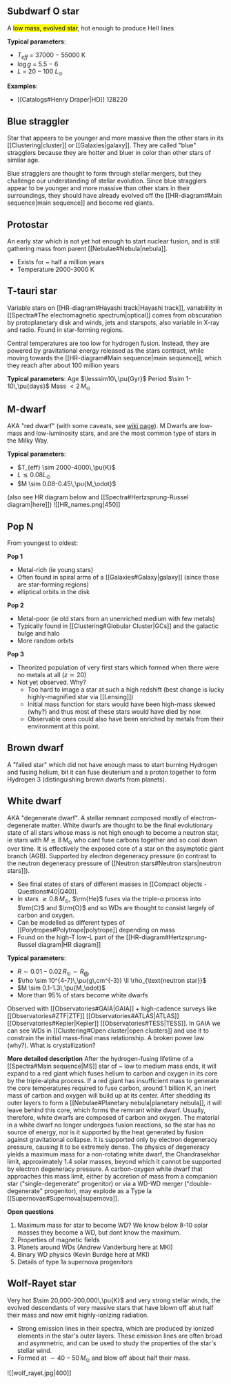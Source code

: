 ## Subdwarf O star
A <mark class="hltr-cyan">low mass, evolved star</mark>, hot enough to produce HeII lines

**Typical parameters**: 
- $T_{eff}$ = 37000 − 55000 K
- $\log g$ = 5.5 − 6
- $L$ = 20 − 100 $L_\odot$

**Examples**:
- [[Catalogs#Henry Draper|HD]] 128220


## Blue straggler
Star that appears to be younger and more massive than the other stars in its [[Clustering|cluster]] or [[Galaxies|galaxy]]. They are called "blue" stragglers because they are hotter and bluer in color than other stars of similar age.

Blue stragglers are thought to form through stellar mergers, but they challenge our understanding of stellar evolution. Since blue stragglers appear to be younger and more massive than other stars in their surroundings, they should have already evolved off the [[HR-diagram#Main sequence|main sequence]] and become red giants.


## Protostar
An early star which is not yet hot enough to start nuclear fusion, and is still gathering mass from parent [[Nebulae#Nebula|nebula]]. 
- Exists for ~ half a million years
- Temperature 2000-3000 K


## T-tauri star
Variable stars on [[HR-diagram#Hayashi track|Hayashi track]], variablility in [[Spectra#The electromagnetic spectrum|optical]] comes from obscuration by protoplanetary disk and winds, jets and starspots, also variable in X-ray and radio. Found in star-forming regions.

Central temperatures are too low for hydrogen fusion. Instead, they are powered by gravitational energy released as the stars contract, while moving towards the [[HR-diagram#Main sequence|main sequence]], which they reach after about 100 million years

**Typical parameters**:
Age $\lesssim10\,\pu{Gyr}$
Period $\sim 1-10\,\pu{days}$
Mass $<2\,M_\odot$


## M-dwarf
AKA "red dwarf" (with some caveats, see [wiki page](https://en.wikipedia.org/wiki/Red_dwarf)). M Dwarfs are low-mass and low-luminosity stars, and are the most common type of stars in the Milky Way. 

**Typical parameters**: 
- $T_{eff} \sim 2000-4000\,\pu{K}$ 
- $L \lesssim 0.08 L_\odot$
- $M \sim 0.08-0.45\,\pu{M_\odot}$  

(also see HR diagram below and [[Spectra#Hertzsprung-Russel diagram|here]])
![[HR_names.png|450]]


## Pop N
From youngest to oldest:

**Pop 1**
- Metal-rich (ie young stars)
- Often found in spiral arms of a [[Galaxies#Galaxy|galaxy]] (since those are star-forming regions)
- elliptical orbits in the disk

**Pop 2**
- Metal-poor (ie old stars from an unenriched medium with few metals)
- Typically found in [[Clustering#Globular Cluster|GCs]] and the galactic bulge and halo
- More random orbits

**Pop 3**
- Theorized population of very first stars which formed when there were no metals at all ($z\simeq 20$)
- Not yet observed. Why?
	-  Too hard to image a star at such a high redshift (best change is lucky highly-magnified star via [[Lensing]])
	- Initial mass function for stars would have been high-mass skewed (why?) and thus most of these stars would have died by now.
	- Observable ones could also have been enriched by metals from their environment at this point.


## Brown dwarf
A "failed star" which did not have enough mass to start burning Hydrogen and fusing helium, bit it can fuse deuterium and a proton together to form Hydrogen 3 (distinguishing brown dwarfs from planets).


## White dwarf
AKA "degenerate dwarf". A stellar remnant composed mostly of electron-degenerate matter. White dwarfs are thought to be the final evolutionary state of all stars whose mass is not high enough to become a neutron star, ie stars with $M\lesssim 8\,M_\odot$ who cant fuse carbons together and so cool down over time. It is effectively the exposed core of a star on the asymptotic giant branch (AGB). Supported by electron degeneracy pressure (in contrast to the neutron degeneracy pressure of [[Neutron stars#Neutron stars|neutron stars]]). 

- See final states of stars of different masses in [[Compact objects - Questions#40|Q40]].
- In stars $\gtrsim 0.8\,M_\odot$, $\rm{He}$ fuses via the triple-$\alpha$ process into $\rm{C}$ and $\rm{O}$ and so WDs are thought to consist largely of carbon and oxygen.
- Can be modelled as different types of [[Polytropes#Polytrope|polytrope]] depending on mass
- Found on the high-T low-L part of the [[HR-diagram#Hertzsprung-Russel diagram|HR diagram]]

**Typical parameters**: 
- $R \sim 0.01-0.02\,R_\odot \sim R_\bigoplus$ 
- $\rho \sim 10^{4-7}\,\pu{g\,cm^{-3}} \ll \rho_{\text{neutron star}}$
- $M \sim 0.1-1.3\,\pu{M_\odot}$  
- More than 95% of stars become white dwarfs

Observed with [[Observatories#GAIA|GAIA]] + high-cadence surveys like [[Observatories#ZTF|ZTF]] [[Observatories#ATLAS|ATLAS]] [[Observatories#Kepler|Kepler]] [[Observatories#TESS|TESS]]. In GAIA we can see WDs in [[Clustering#Open cluster|open clusters]] and use it to constrain the initial mass-final mass relationship. A broken power law (why?). What is crystallization?
  
**More detailed description**
After the hydrogen-fusing lifetime of a [[Spectra#Main sequence|MS]] star of ~ low to medium mass ends, it will expand to a red giant which fuses helium to carbon and oxygen in its core by the triple-alpha process. If a red giant has insufficient mass to generate the core temperatures required to fuse carbon, around 1 billion K, an inert mass of carbon and oxygen will build up at its center. After shedding its outer layers to form a [[Nebulae#Planetary nebula|planetary nebula]], it will leave behind this core, which forms the remnant white dwarf. Usually, therefore, white dwarfs are composed of carbon and oxygen. The material in a white dwarf no longer undergoes fusion reactions, so the star has no source of energy, nor is it supported by the heat generated by fusion against gravitational collapse. It is supported only by electron degeneracy pressure, causing it to be extremely dense. The physics of degeneracy yields a maximum mass for a non-rotating white dwarf, the Chandrasekhar limit, approximately 1.4 solar masses, beyond which it cannot be supported by electron degeneracy pressure. A carbon-oxygen white dwarf that approaches this mass limit, either by accretion of mass from a companion star ("single-degenerate" progenitor) or via a WD-WD merger ("double-degenerate" progenitor), may explode as a Type Ia [[Supernovae#Supernova|supernova]].

**Open questions**
1. Maximum mass for star to become WD? 
   We know below 8-10 solar masses they become a WD, but dont know the maximum.
2. Properties of magnetic fields
3. Planets around WDs (Andrew Vanderburg here at MKI)
4. Binary WD physics (Kevin Burdge here at MKI)
5. Details of type 1a supernova progenitors


## Wolf-Rayet star
Very hot $\sim 20,000-200,000\,\pu{K}$ and very strong stellar winds, the evolved descendants of very massive stars that have blown off abut half their mass and now emit highly-ionizing radiation.
- Strong emission lines in their spectra, which are produced by ionized elements in the star's outer layers. These emission lines are often broad and asymmetric, and can be used to study the properties of the star's stellar wind.
- Formed at $\sim 40-50\,M_\odot$ and blow off about half their mass.

![[wolf_rayet.jpg|400]]
